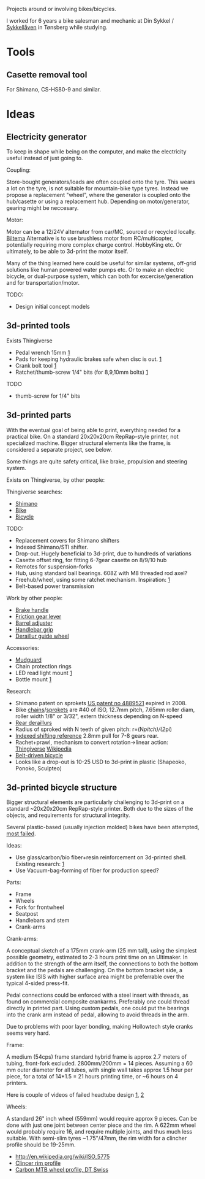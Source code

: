 
Projects around or involving bikes/bicycles.

I worked for 6 years a bike salesman and mechanic at
Din Sykkel / [Sykkellåven](http://www.sykkellaven.no/) in Tønsberg while studying.

Tools
=====

Casette removal tool
---------------------

For Shimano, CS-HS80-9 and similar.


Ideas
=====

Electricity generator
-----------------------

To keep in shape while being on the computer, and make the electricity useful instead of just going to.

Coupling:

Store-bought generators/loads are often coupled onto the tyre.
This wears a lot on the tyre, is not suitable for mountain-bike type tyres.
Instead we propose a replacement "wheel", where the generator is coupled 
onto the hub/casette or using a replacement hub.
Depending on motor/generator, gearing might be neccesary.

Motor:

Motor can be a 12/24V alternator from car/MC, sourced or recycled locally.
[Biltema](http://www.biltema.no/no/Bil---MC/Bilreservedeler/Elektrisk-anlegg/Dynamo/)
Alternative is to use brushless motor from RC/multicopter,
potentially requiring more complex charge control. HobbyKing etc.
Or ultimately, to be able to 3d-print the motor itself.

Many of the thing learned here could be useful for similar systems,
off-grid solutions like human powered water pumps etc.
Or to make an electric bicycle, or dual-purpose system,
which can both for excercise/generation and for transportation/motor.


TODO:

* Design initial concept models


3d-printed tools
-------------------

Exists Thingiverse

* Pedal wrench 15mm [1](http://www.thingiverse.com/thing:90605)
* Pads for keeping hydraulic brakes safe when disc is out. [1](http://www.thingiverse.com/thing:471166)
* Crank bolt tool [1](http://www.thingiverse.com/thing:92353)
* Ratchet/thumb-screw 1/4" bits (for 8,9,10mm bolts) [1](http://www.thingiverse.com/thing:207389)

TODO

* thumb-screw for 1/4" bits 

3d-printed parts
------------------

With the eventual goal of being able to print, everything needed for a practical bike.
On a standard 20x20x20cm RepRap-style printer, not specialized machine.
Bigger structural elements like the frame, is considered a separate project, see below.

Some things are quite safety critical, like brake, propulsion and steering system.



Exists on Thingiverse, by other people:



Thingiverse searches:

* [Shimano](http://www.thingiverse.com/search/page:1?q=shimano&sa=)
* [Bike](http://www.thingiverse.com/search?q=bike&sa=)
* [Bicycle](http://www.thingiverse.com/search?q=bicycle&sa=)

TODO:

* Replacement covers for Shimano shifters
* Indexed Shimano/STI shifter.
* Drop-out. Hugely beneficial to 3d-print, due to hundreds of variations
* Casette offset ring, for fitting 6-7gear casette on 8/9/10 hub
* Remotes for suspension-forks
* Hub, using standard ball bearings. 608Z with M8 threaded rod axel?
* Freehub/wheel, using some ratchet mechanism. Inspiration: [1](http://www.thingiverse.com/thing:28805)
* Belt-based power transmission

Work by other people:

* [Brake handle](http://www.thingiverse.com/thing:243633)
* [Friction gear lever](https://www.youtube.com/watch?v=fLMA-8aSsDM)
* [Barrel adjuster](http://www.thingiverse.com/thing:87391)
* [Handlebar grip](http://www.thingiverse.com/thing:825566)
* [Deraillur guide wheel](http://www.thingiverse.com/thing:46393)

Accessories:

* [Mudguard](http://www.thingiverse.com/thing:355386)
* Chain protection rings
* LED read light mount [1](http://www.thingiverse.com/thing:226475)
* Bottle mount [1](https://www.youmagine.com/designs/bike-bottle-mount)

Research:

* Shimano patent on sprokets [US patent no 4889521](http://www.google.com/patents/US4889521) expired in 2008.
* Bike [chains](http://en.wikipedia.org/wiki/Bicycle_chain#Sizes)/[sprokets](http://www.gizmology.net/sprockets.htm)
are #40 of ISO, 12.7mm pitch, 7.65mm roller diam, roller width 1/8" or 3/32", extern thickness depending on N-speed
* [Rear deraillurs](http://en.wikipedia.org/wiki/Derailleur_gears#Rear_derailleurs)
* Radius of sproked with N teeth of given pitch: r=(N*pitch)/(2*pi)
* [Indexed shifting reference](http://en.wikibooks.org/wiki/Bicycles/Maintenance_and_Repair/Gear-changing_Dimensions)
2.8mm pull for 7-8 gears rear.
* Rachet+prawl, mechanism to convert rotation->linear action:
[Thingiverse](http://www.thingiverse.com/search?q=Ratchet&sa=)
[Wikipedia](http://en.wikipedia.org/wiki/Ratchet_(device))
* [Belt-driven bicycle](http://en.wikipedia.org/wiki/Belt-driven_bicycle)
* Looks like a drop-out is 10-25 USD to 3d-print in plastic (Shapeoko, Ponoko, Sculpteo)

3d-printed bicycle structure
----------------

Bigger structural elements are particularly challenging to 3d-print on a
standard ~20x20x20cm RepRap-style printer.
Both due to the sizes of the objects, and requirements for structural integrity.

Several plastic-based (usually injection molded) bikes have been attempted,
[most failed](http://en.wikipedia.org/wiki/Plastic_bicycle).

Ideas:

* Use glass/carbon/bio fiber+resin reinforcement on 3d-printed shell. Existing research:
[1](http://www.thingiverse.com/thing:91464)
* Use Vacuum-bag-forming of fiber for production speed?


Parts:

* Frame
* Wheels
* Fork for frontwheel
* Seatpost
* Handlebars and stem
* Crank-arms

Crank-arms:

A conceptual sketch of a 175mm crank-arm (25 mm tall), using the simplest possible geometry,
estimated to 2-3 hours print time on an Ultimaker.
In addition to the strength of the arm itself,
the connections to both the bottom bracket and the pedals are challenging.
On the bottom bracket side, a system like ISIS with higher surface area might
be preferrable over the typical 4-sided press-fit.

Pedal connections could be enforced with a steel insert with threads,
as found on commercial composite crankarms. 
Preferably one could thread directly in printed part.
Using custom pedals, one could put the bearings into the crank arm instead of pedal,
allowing to avoid threads in the arm.

Due to problems with poor layer bonding, making Hollowtech style cranks seems very hard.


Frame:

A medium (54cps) frame standard hybrid frame is approx 2.7 meters of tubing, front-fork excluded.
2800mm/200mm = 14 pieces.
Assuming a 60 mm outer diameter for all tubes, with single wall takes approx 1.5 hour per piece,
for a total of 14*1.5 = 21 hours printing time, or ~6 hours on 4 printers.

Here is couple of videos of failed headtube design
[1](https://www.youtube.com/watch?v=4stXilZLl7o),
[2](https://www.youtube.com/watch?v=OgAwC1GCYJQ)


Wheels:

A standard 26" inch wheel (559mm) would require approx 9 pieces.
Can be done with just one joint between center piece and the rim.
A 622mm wheel would probably require 16, and require multiple joints, and thus much less suitable.
With semi-slim tyres ~1.75"/47mm, the rim width for a clincher profile should be 19-25mm.

* http://en.wikipedia.org/wiki/ISO_5775
* [Clincer rim profile](http://en.wikipedia.org/wiki/Bicycle_tire#/media/File:Sezione_cerchione_bicicletta.svg)
* [Carbon MTB wheel profile, DT Swiss](http://en.wikipedia.org/wiki/File:Carbon_composite_MTB_wheel.JPG)


